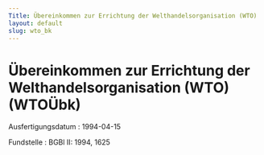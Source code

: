 ```yaml
---
Title: Übereinkommen zur Errichtung der Welthandelsorganisation (WTO)
layout: default
slug: wto_bk
---
```


# Übereinkommen zur Errichtung der Welthandelsorganisation (WTO) (WTOÜbk)

Ausfertigungsdatum
:   1994-04-15

Fundstelle
:   BGBl II: 1994, 1625

